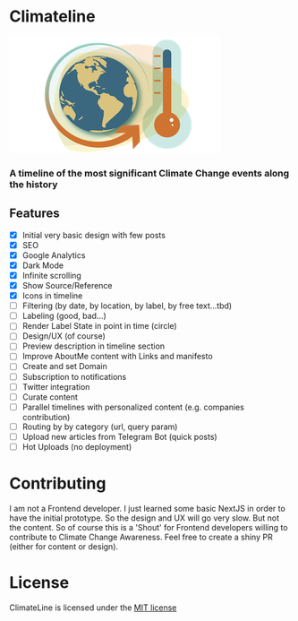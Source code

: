 # Climateline

![Climateline logo](./public/images/logo.png#center)

### A timeline of the most significant Climate Change events along the history

## Features

- [x] Initial very basic design with few posts
- [x] SEO
- [x] Google Analytics
- [x] Dark Mode
- [x] Infinite scrolling
- [x] Show Source/Reference
- [x] Icons in timeline
- [ ] Filtering (by date, by location, by label, by free text...tbd)
- [ ] Labeling (good, bad...)
- [ ] Render Label State in point in time (circle)
- [ ] Design/UX (of course)
- [ ] Preview description in timeline section
- [ ] Improve AboutMe content with Links and manifesto
- [ ] Create and set Domain
- [ ] Subscription to notifications
- [ ] Twitter integration
- [ ] Curate content
- [ ] Parallel timelines with personalized content (e.g. companies contribution)
- [ ] Routing by by category (url, query param)
- [ ] Upload new articles from Telegram Bot (quick posts)
- [ ] Hot Uploads (no deployment)

# Contributing

I am not a Frontend developer. I just learned some basic NextJS in order to have the initial prototype. So the design and UX will go very slow. But not the content. So of course this is a 'Shout' for Frontend developers willing to contribute to Climate Change Awareness. Feel free to create a shiny PR (either for content or design).

# License

ClimateLine is licensed under the [MIT license](https://github.com/margostino/climateline/blob/master/LICENSE)
